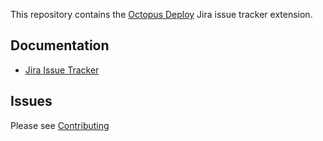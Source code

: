 This repository contains the [Octopus Deploy][1] Jira issue tracker extension.

## Documentation
- [Jira Issue Tracker][2]

## Issues
Please see [Contributing](CONTRIBUTING.md)

[1]: https://octopus.com
[2]: http://g.octopushq.com/JiraIssueTrackerExtension
